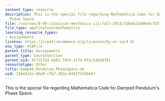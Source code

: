 ```yaml
---
content_type: resource
description: This is the special file regarding Mathematica Code for Damped Pendulum's
  Phase Space.
file: /courses/8-09-classical-mechanics-iii-fall-2014/326e631e86e9cfb7383a6442753d5667_Damped_Pendulum_PhaseSpace.nb
file_type: application/mathematica
learning_resource_types:
- Assignments
license: https://creativecommons.org/licenses/by-nc-sa/4.0/
ocw_type: OCWFile
parent_title: Assignments
parent_type: CourseSection
parent_uid: 9f7257d3-eb82-7df4-277d-0fac33629781
resourcetype: Other
title: Damped_Pendulum_PhaseSpace.nb
uid: 326e631e-86e9-cfb7-383a-6442753d5667
---
```

This is the special file regarding Mathematica Code for Damped Pendulum's Phase Space.